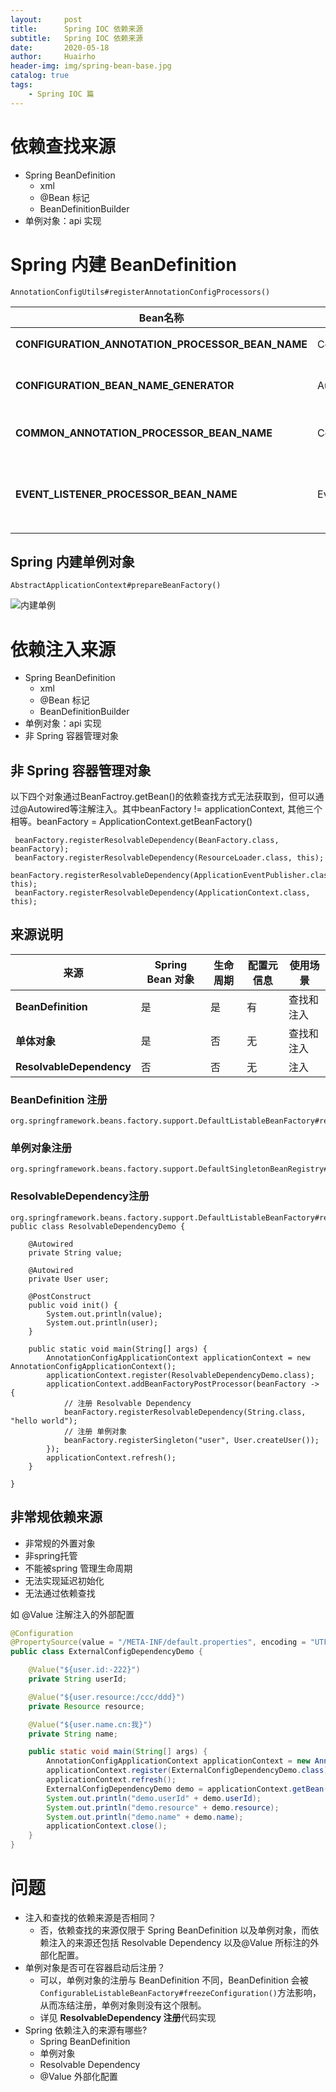 ```yaml
---
layout:     post
title:      Spring IOC 依赖来源
subtitle:   Spring IOC 依赖来源
date:       2020-05-18
author:     Huairho
header-img: img/spring-bean-base.jpg
catalog: true
tags:
    - Spring IOC 篇
---
```


# 依赖查找来源

- Spring BeanDefinition
  - xml
  - @Bean 标记
  - BeanDefinitionBuilder
- 单例对象：api 实现

# Spring 内建 BeanDefinition

```
AnnotationConfigUtils#registerAnnotationConfigProcessors()
```

| **Bean名称**                                     | **Bean实例**                         | **使用场景**                                  |
| ------------------------------------------------ | ------------------------------------ | --------------------------------------------- |
| **CONFIGURATION_ANNOTATION_PROCESSOR_BEAN_NAME** | ConfigurationClassPostProcessor      | 处理spring配置类                              |
| **CONFIGURATION_BEAN_NAME_GENERATOR**            | AutowiredAnnotationBeanPostProcessor | 处理Autowired 和Value注解                     |
| **COMMON_ANNOTATION_PROCESSOR_BEAN_NAME**        | CommonAnnotationBeanPostProcessor    | 处理JSR-250注解，如PostConstruct              |
| **EVENT_LISTENER_PROCESSOR_BEAN_NAME**           | EventListenerMethodProcessor         | 处理EvernListener注解标注的spring事件监听方法 |

## **Spring 内建单例对象**

```
AbstractApplicationContext#prepareBeanFactory()
```

![内建单例](https://tva1.sinaimg.cn/large/008i3skNgy1gss38bv12oj31h00lctd3.jpg)

# **依赖注入来源**

- Spring BeanDefinition
  - xml
  - @Bean 标记
  - BeanDefinitionBuilder
- 单例对象：api 实现
- 非 Spring 容器管理对象

## **非 Spring 容器管理对象**

以下四个对象通过BeanFactroy.getBean()的依赖查找方式无法获取到，但可以通过@Autowired等注解注入。其中beanFactory != applicationContext, 其他三个相等。beanFactory = ApplicationContext.getBeanFactory()

```
 beanFactory.registerResolvableDependency(BeanFactory.class, beanFactory);
 beanFactory.registerResolvableDependency(ResourceLoader.class, this);
 beanFactory.registerResolvableDependency(ApplicationEventPublisher.class, this);
 beanFactory.registerResolvableDependency(ApplicationContext.class, this);
```

## **来源说明**

| **来源**                 | **Spring Bean** **对象** | **生命周期** | **配置元信息** | **使用场景** |
| ------------------------ | ------------------------ | ------------ | -------------- | ------------ |
| **BeanDefinition**       | 是                       | 是           | 有             | 查找和注入   |
| **单体对象**             | 是                       | 否           | 无             | 查找和注入   |
| **ResolvableDependency** | 否                       | 否           | 无             | 注入         |

### **BeanDefinition 注册**

```
org.springframework.beans.factory.support.DefaultListableBeanFactory#registerBeanDefinition
```

### **单例对象注册**

```
org.springframework.beans.factory.support.DefaultSingletonBeanRegistry#registerSingleton
```

### **ResolvableDependency注册**

```
org.springframework.beans.factory.support.DefaultListableBeanFactory#registerResolvableDependency
public class ResolvableDependencyDemo {

    @Autowired
    private String value;

    @Autowired
    private User user;

    @PostConstruct
    public void init() {
        System.out.println(value);
        System.out.println(user);
    }

    public static void main(String[] args) {
        AnnotationConfigApplicationContext applicationContext = new AnnotationConfigApplicationContext();
        applicationContext.register(ResolvableDependencyDemo.class);
        applicationContext.addBeanFactoryPostProcessor(beanFactory -> {
            // 注册 Resolvable Dependency
            beanFactory.registerResolvableDependency(String.class, "hello world");
            // 注册 单例对象
            beanFactory.registerSingleton("user", User.createUser());
        });
        applicationContext.refresh();
    }

}
```

## 非常规依赖来源

- 非常规的外置对象
- 非spring托管
- 不能被spring 管理生命周期
- 无法实现延迟初始化
- 无法通过依赖查找

如 @Value 注解注入的外部配置

```java
@Configuration
@PropertySource(value = "/META-INF/default.properties", encoding = "UTF-8")
public class ExternalConfigDependencyDemo {

    @Value("${user.id:-222}")
    private String userId;

    @Value("${user.resource:/ccc/ddd}")
    private Resource resource;

    @Value("${user.name.cn:我}")
    private String name;

    public static void main(String[] args) {
        AnnotationConfigApplicationContext applicationContext = new AnnotationConfigApplicationContext();
        applicationContext.register(ExternalConfigDependencyDemo.class);
        applicationContext.refresh();
        ExternalConfigDependencyDemo demo = applicationContext.getBean(ExternalConfigDependencyDemo.class);
        System.out.println("demo.userId" + demo.userId);
        System.out.println("demo.resource" + demo.resource);
        System.out.println("demo.name" + demo.name);
        applicationContext.close();
    }
}
```

# 问题

- 注入和查找的依赖来源是否相同？
  - 否，依赖查找的来源仅限于 Spring BeanDefinition 以及单例对象，而依赖注入的来源还包括 Resolvable Dependency 以及@Value 所标注的外部化配置。
- 单例对象是否可在容器启动后注册？
  - 可以，单例对象的注册与 BeanDefinition 不同，BeanDefinition 会被`ConfigurableListableBeanFactory#freezeConfiguration()`方法影响，从而冻结注册，单例对象则没有这个限制。
  - 详见 **ResolvableDependency 注册**代码实现
- Spring 依赖注入的来源有哪些?
  - Spring BeanDefinition
  - 单例对象
  - Resolvable Dependency
  - @Value 外部化配置